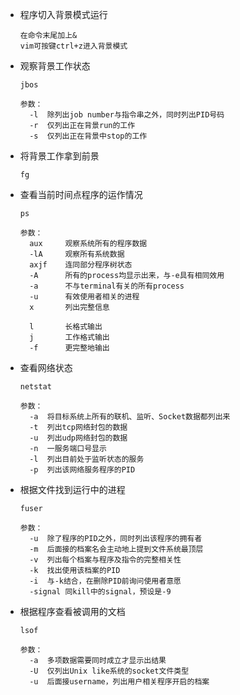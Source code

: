 - 程序切入背景模式运行

  ```
  在命令末尾加上&
  vim可按键ctrl+z进入背景模式
  ```

- 观察背景工作状态

  ```
  jbos
  
  参数：
  	-l	除列出job number与指令串之外，同时列出PID号码
  	-r	仅列出正在背景run的工作
  	-s	仅列出正在背景中stop的工作
  ```

- 将背景工作拿到前景

  ```
  fg
  ```

- 查看当前时间点程序的运作情况

  ```
  ps
  
  参数：
  	aux		观察系统所有的程序数据
  	-lA		观察所有系统数据
  	axjf	连同部分程序树状态
  	-A		所有的process均显示出来，与-e具有相同效用
  	-a		不与terminal有关的所有process
  	-u		有效使用者相关的进程
  	x		列出完整信息
  	
  	l		长格式输出
  	j		工作格式输出
  	-f		更完整地输出
  ```

- 查看网络状态

  ```
  netstat
  	
  参数：
  	-a	将目标系统上所有的联机、监听、Socket数据都列出来
  	-t	列出tcp网络封包的数据
  	-u	列出udp网络封包的数据
  	-n	一服务端口号显示
  	-l	列出目前处于监听状态的服务
  	-p	列出该网络服务程序的PID
  ```

- 根据文件找到运行中的进程

  ```
  fuser
  
  参数：
  	-u	除了程序的PID之外，同时列出该程序的拥有者
  	-m	后面接的档案名会主动地上提到文件系统最顶层
  	-v	列出每个档案与程序及指令的完整相关性
  	-k	找出使用该档案的PID
  	-i	与-k结合，在删除PID前询问使用者意愿
  	-signal	同kill中的signal，预设是-9
  ```

- 根据程序查看被调用的文档

  ```
  lsof
  
  参数：
  	-a	多项数据需要同时成立才显示出结果
  	-U	仅列出Unix like系统的socket文件类型
  	-u	后面接username，列出用户相关程序开启的档案
  ```

  